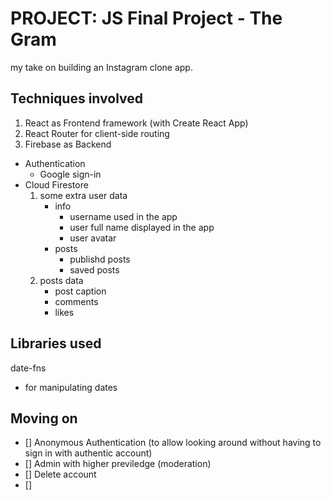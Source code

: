 # PROJECT: JS Final Project - The Gram
my take on building an Instagram clone app.

## Techniques involved
1. React as Frontend framework (with Create React App)
2. React Router for client-side routing
3. Firebase as Backend
- Authentication
    - Google sign-in
- Cloud Firestore
    1. some extra user data
        - info
            - username used in the app
            - user full name displayed in the app
            - user avatar
        - posts
            - publishd posts
            - saved posts
    2. posts data
        - post caption 
        - comments
        - likes


## Libraries used
date-fns
- for manipulating dates

## Moving on 
- [] Anonymous Authentication (to allow looking around without having to sign in with authentic account)
- [] Admin with higher previledge (moderation)
- [] Delete account
- [] 